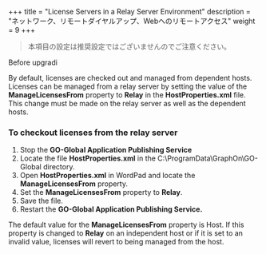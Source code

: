 +++
title = "License Servers in a Relay Server Environment"
description = "ネットワーク、リモートダイヤルアップ、Webへのリモートアクセス"
weight = 9
+++

>本項目の設定は推奨設定ではございませんのでご注意ください。

Before upgradi

By default, licenses are checked out and managed from dependent hosts. Licenses can be managed from a relay server by setting the value of the **ManageLicensesFrom** property to **Relay** in the **HostProperties.xml** file. This change must be made on the relay server as well as the dependent hosts.

### To checkout licenses from the relay server

1. Stop the **GO-Global Application Publishing Service**
2. Locate the file **HostProperties.xml** in the C:\ProgramData\GraphOn\GO-Global directory.
3. Open **HostProperties.xml** in WordPad and locate the **ManageLicensesFrom** property.
4. Set the **ManageLicensesFrom** property to **Relay**.
5. Save the file.
6. Restart the **GO-Global Application Publishing Service.**

The default value for the **ManageLicensesFrom** property is Host. If this property is changed to **Relay** on an independent host or if it is set to an invalid value, licenses will revert to being managed from the host.
